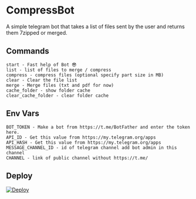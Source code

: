 # CompressBot

A simple telegram bot that takes a list of files sent by the user and returns them 7zipped or merged.


## Commands

```
start - Fast help of Bot 😎
list - list of files to merge / compress
compress - compress files (optional specify part size in MB)
clear - Clear the file list
merge - Merge files (txt and pdf for now)
cache_folder - show folder cache
clear_cache_folder - clear folder cache

```

## Env Vars

```
BOT_TOKEN - Make a bot from https://t.me/BotFather and enter the token here.
API_ID - Get this value from https://my.telegram.org/apps
API_HASH - Get this value from https://my.telegram.org/apps 
MESSAGE_CHANNEL_ID - id of telegram channel add bot admin in this channel
CHANNEL - link of public channel without https://t.me/

```

## Deploy
[![Deploy](https://www.herokucdn.com/deploy/button.svg)](https://heroku.com/deploy?template=https://github.com/yadianluffy/MergeBotPyrogram)

